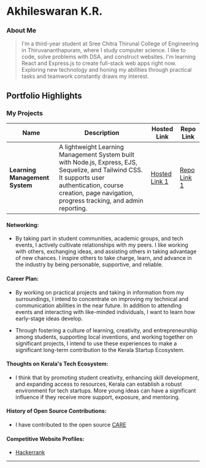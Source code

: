 # Akhileswaran K.R.

### About Me

> I'm a third-year student at Sree Chitra Thirunal College of Engineering in Thiruvananthapuram, where I study computer science. I like to code, solve problems with DSA, and construct websites. I'm learning React and Express.js to create full-stack web apps right now. Exploring new technology and honing my abilities through practical tasks and teamwork constantly draws my interest.

## Portfolio Highlights

### My Projects

| Name                           | Description                                                                                                                                                                                                        | Hosted Link                                                            | Repo Link                                                                     |
| ------------------------------ | ------------------------------------------------------------------------------------------------------------------------------------------------------------------------------------------------------------------ | ---------------------------------------------------------------------- | ----------------------------------------------------------------------------- |
| **Learning Management System** | A lightweight Learning Management System built with Node.js, Express, EJS, Sequelize, and Tailwind CSS. It supports user authentication, course creation, page navigation, progress tracking, and admin reporting. | [Hosted Link 1](https://learning-management-system-4hlt.onrender.com/) | [Repo Link 1](https://github.com/Akhileswaran-K-R/Learning-Management-System) |

#### Networking:

- By taking part in student communities, academic groups, and tech events, I actively cultivate relationships with my peers. I like working with others, exchanging ideas, and assisting others in taking advantage of new chances. I inspire others to take charge, learn, and advance in the industry by being personable, supportive, and reliable.

#### Career Plan:

- By working on practical projects and taking in information from my surroundings, I intend to concentrate on improving my technical and communication abilities in the near future. In addition to attending events and interacting with like-minded individuals, I want to learn how early-stage ideas develop.

- Through fostering a culture of learning, creativity, and entrepreneurship among students, supporting local inventions, and working together on significant projects, I intend to use these experiences to make a significant long-term contribution to the Kerala Startup Ecosystem.

#### Thoughts on Kerala's Tech Ecosystem:

- I think that by promoting student creativity, enhancing skill development, and expanding access to resources, Kerala can establish a robust environment for tech startups. More young ideas can have a significant influence if they receive more support, exposure, and mentoring.

#### History of Open Source Contributions:

- I have contributed to the open source [CARE](https://github.com/ohcnetwork/care_fe)

#### Competitive Website Profiles:

- [Hackerrank](https://www.hackerrank.com/profile/akhilarathi956)

---
